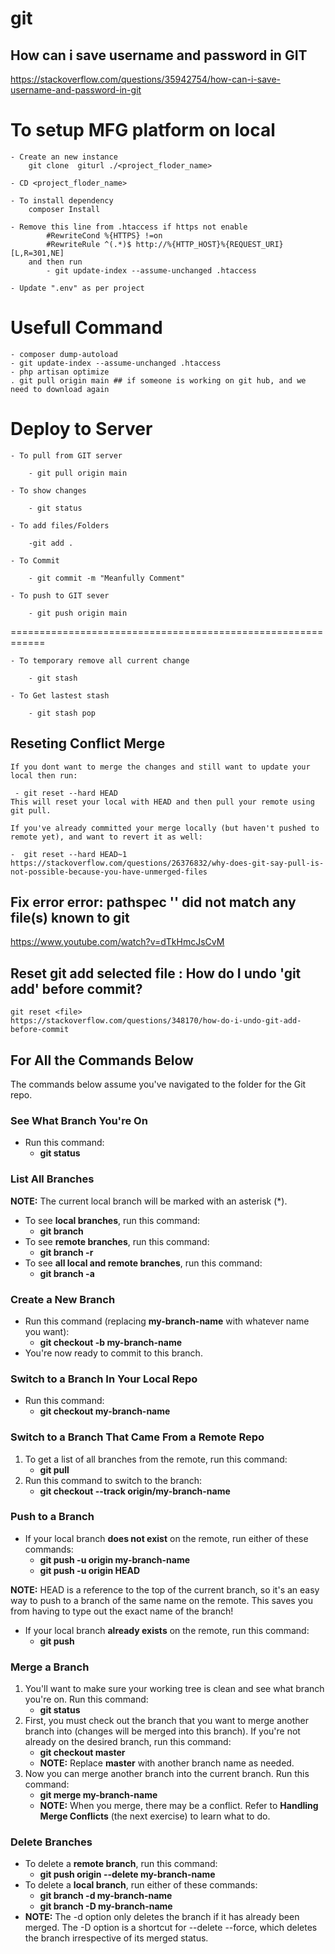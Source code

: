 # git

## How can i save username and password in GIT
https://stackoverflow.com/questions/35942754/how-can-i-save-username-and-password-in-git

To setup MFG platform on local
========================================================================================
	- Create an new instance 
		git clone  giturl ./<project_floder_name>

	- CD <project_floder_name>

	- To install dependency 
		composer Install

	- Remove this line from .htaccess if https not enable
			#RewriteCond %{HTTPS} !=on
			#RewriteRule ^(.*)$ http://%{HTTP_HOST}%{REQUEST_URI} [L,R=301,NE]
		and then run 
			- git update-index --assume-unchanged .htaccess

	- Update ".env" as per project

	
Usefull Command
========================================================================================
	- composer dump-autoload
	- git update-index --assume-unchanged .htaccess
	- php artisan optimize 
	. git pull origin main ## if someone is working on git hub, and we need to download again

Deploy to Server
=========================================================================================
	- To pull from GIT server
	
		- git pull origin main

	- To show changes 
	
		- git status 

	- To add files/Folders
	
		-git add .

	- To Commit
	
		- git commit -m "Meanfully Comment"

	- To push to GIT sever
	
		- git push origin main

============================================================

	- To temporary remove all current change
	
		- git stash
		
	- To Get lastest stash 
	
		- git stash pop

## Reseting Conflict Merge
	If you dont want to merge the changes and still want to update your local then run:

	 - git reset --hard HEAD  
	This will reset your local with HEAD and then pull your remote using git pull.

	If you've already committed your merge locally (but haven't pushed to remote yet), and want to revert it as well:

	-  git reset --hard HEAD~1 
	https://stackoverflow.com/questions/26376832/why-does-git-say-pull-is-not-possible-because-you-have-unmerged-files


## Fix error error: pathspec '' did not match any file(s) known to git
https://www.youtube.com/watch?v=dTkHmcJsCvM

## Reset git add selected file : How do I undo 'git add' before commit?
	git reset <file>
 	https://stackoverflow.com/questions/348170/how-do-i-undo-git-add-before-commit


For All the Commands Below
--------------------------

The commands below assume you've navigated to the folder for the Git repo.

### See What Branch You're On

*   Run this command:
    *   **git status**

### List All Branches

**NOTE:** The current local branch will be marked with an asterisk (\*).

*   To see **local branches**, run this command:
    *   **git branch**
*   To see **remote branches**, run this command:
    *   **git branch -r**
*   To see **all local and remote branches**, run this command:
    *   **git branch -a**

### Create a New Branch

*   Run this command (replacing **my-branch-name** with whatever name you want):
    *   **git checkout -b my-branch-name**
*   You're now ready to commit to this branch.

### Switch to a Branch In Your Local Repo

*   Run this command:
    *   **git checkout my-branch-name**

### Switch to a Branch That Came From a Remote Repo

1.  To get a list of all branches from the remote, run this command:
    *   **git pull**
2.  Run this command to switch to the branch:
    *   **git checkout --track origin/my-branch-name**

### Push to a Branch

*   If your local branch **does not exist** on the remote, run either of these commands:
    *   **git push -u origin my-branch-name**
    *   **git push -u origin HEAD**

**NOTE:** HEAD is a reference to the top of the current branch, so it's an easy way to push to a branch of the same name on the remote. This saves you from having to type out the exact name of the branch!

*   If your local branch **already exists** on the remote, run this command:
    *   **git push**

### Merge a Branch

1.  You'll want to make sure your working tree is clean and see what branch you're on. Run this command:
    *   **git status**
2.  First, you must check out the branch that you want to merge another branch into (changes will be merged into this branch). If you're not already on the desired branch, run this command:
    *   **git checkout master**
    *   **NOTE:** Replace **master** with another branch name as needed.
3.  Now you can merge another branch into the current branch. Run this command:
    *   **git merge my-branch-name**
    *   **NOTE:** When you merge, there may be a conflict. Refer to **Handling Merge Conflicts** (the next exercise) to learn what to do.

### Delete Branches

*   To delete a **remote branch**, run this command:
    *   **git push origin --delete my-branch-name**
*   To delete a **local branch**, run either of these commands:
    *   **git branch -d my-branch-name**
    *   **git branch -D my-branch-name**
*   **NOTE:** The -d option only deletes the branch if it has already been merged. The -D option is a shortcut for --delete --force, which deletes the branch irrespective of its merged status.

